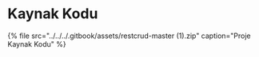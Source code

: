 # Kaynak Kodu

{% file src="../../../.gitbook/assets/restcrud-master \(1\).zip" caption="Proje Kaynak Kodu" %}

